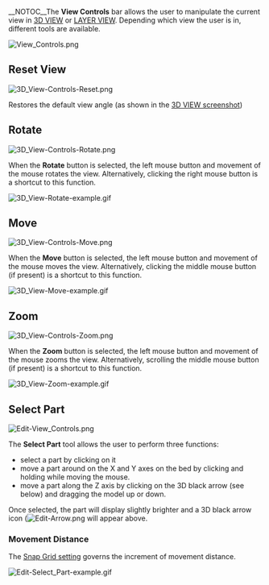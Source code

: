\_\_NOTOC\_\_The **View Controls** bar allows the user to manipulate the
current view in [3D VIEW](3d-view.md) or [LAYER
VIEW](layer-view.md). Depending which view the user is in,
different tools are available.

![View\_Controls.png](http://wiki.mattercontrol.com/images/b/ba/View_Controls.png "View_Controls.png")

## Reset View

![3D\_View-Controls-Reset.png](http://wiki.mattercontrol.com/images/e/ee/3D_View-Controls-Reset.png
"3D_View-Controls-Reset.png")

Restores the default view angle (as shown in the [3D VIEW
screenshot](:file:3d-view-ss.png))

## Rotate

![3D\_View-Controls-Rotate.png](http://wiki.mattercontrol.com/images/d/d2/3D_View-Controls-Rotate.png
"3D_View-Controls-Rotate.png")

When the **Rotate** button is selected, the left mouse button and
movement of the mouse rotates the view. Alternatively, clicking the
right mouse button is a shortcut to this function.

![3D\_View-Rotate-example.gif](http://wiki.mattercontrol.com/images/7/76/3D_View-Rotate-example.gif
"3D_View-Rotate-example.gif")

## Move

![3D\_View-Controls-Move.png](http://wiki.mattercontrol.com/images/b/b6/3D_View-Controls-Move.png
"3D_View-Controls-Move.png")

When the **Move** button is selected, the left mouse button and movement
of the mouse moves the view. Alternatively, clicking the middle mouse
button (if present) is a shortcut to this function.

![3D\_View-Move-example.gif](http://wiki.mattercontrol.com/images/7/70/3D_View-Move-example.gif
"3D_View-Move-example.gif")

## Zoom

![3D\_View-Controls-Zoom.png](http://wiki.mattercontrol.com/images/1/18/3D_View-Controls-Zoom.png
"3D_View-Controls-Zoom.png")

When the **Zoom** button is selected, the left mouse button and movement
of the mouse zooms the view. Alternatively, scrolling the middle mouse
button (if present) is a shortcut to this function.

![3D\_View-Zoom-example.gif](http://wiki.mattercontrol.com/images/a/a5/3D_View-Zoom-example.gif
"3D_View-Zoom-example.gif")

## Select Part

![Edit-View\_Controls.png](http://wiki.mattercontrol.com/images/7/7f/Edit-View_Controls.png
"Edit-View_Controls.png")

The **Select Part** tool allows the user to perform three functions:

  - select a part by clicking on it
  - move a part around on the X and Y axes on the bed by clicking and
    holding while moving the mouse.
  - move a part along the Z axis by clicking on the 3D black arrow (see
    below) and dragging the model up or down.

Once selected, the part will display slightly brighter and a 3D black
arrow icon (![Edit-Arrow.png](http://wiki.mattercontrol.com/images/9/97/Edit-Arrow.png "Edit-Arrow.png") will
appear above.

### Movement Distance

The [Snap Grid setting](3d-view/edit#Snap_Grid) governs the
increment of movement distance.

![Edit-Select\_Part-example.gif](http://wiki.mattercontrol.com/images/f/fb/Edit-Select_Part-example.gif
"Edit-Select_Part-example.gif")
